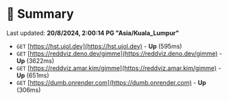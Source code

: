 # 📖 Summary
Last updated: **20/8/2024, 2:00:14 PG "Asia/Kuala_Lumpur"**

- `GET` [https://hst.ujol.dev](https://hst.ujol.dev) - **Up** (595ms)
- `GET` [https://reddviz.deno.dev/gimme](https://reddviz.deno.dev/gimme) - **Up** (3622ms)
- `GET` [https://reddviz.amar.kim/gimme](https://reddviz.amar.kim/gimme) - **Up** (651ms)
- `GET` [https://dumb.onrender.com](https://dumb.onrender.com) - **Up** (306ms)
